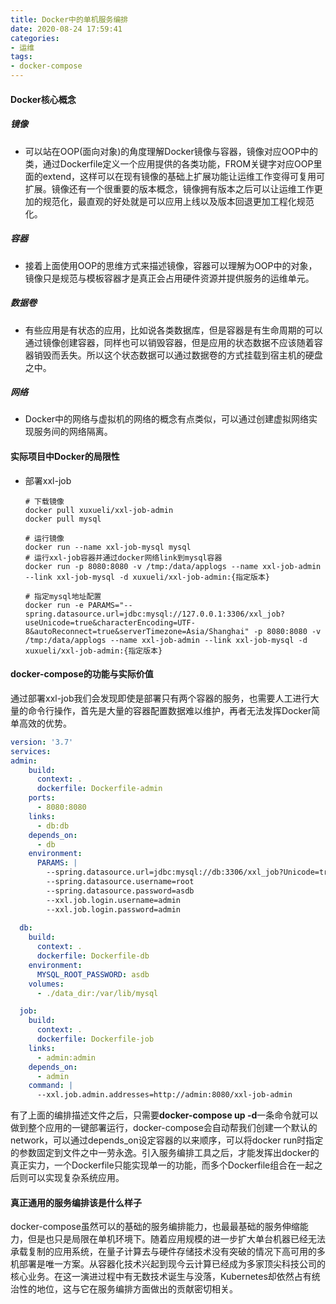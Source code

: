 ```yaml
---
title: Docker中的单机服务编排
date: 2020-08-24 17:59:41
categories:
- 运维
tags: 
- docker-compose
---
```


#### Docker核心概念

##### 镜像

- 可以站在OOP(面向对象)的角度理解Docker镜像与容器，镜像对应OOP中的类，通过Dockerfile定义一个应用提供的各类功能，FROM关键字对应OOP里面的extend，这样可以在现有镜像的基础上扩展功能让运维工作变得可复用可扩展。镜像还有一个很重要的版本概念，镜像拥有版本之后可以让运维工作更加的规范化，最直观的好处就是可以应用上线以及版本回退更加工程化规范化。

##### 容器

- 接着上面使用OOP的思维方式来描述镜像，容器可以理解为OOP中的对象，镜像只是规范与模板容器才是真正会占用硬件资源并提供服务的运维单元。

##### 数据卷

- 有些应用是有状态的应用，比如说各类数据库，但是容器是有生命周期的可以通过镜像创建容器，同样也可以销毁容器，但是应用的状态数据不应该随着容器销毁而丢失。所以这个状态数据可以通过数据卷的方式挂载到宿主机的硬盘之中。

##### 网络

- Docker中的网络与虚拟机的网络的概念有点类似，可以通过创建虚拟网络实现服务间的网络隔离。

#### 实际项目中Docker的局限性

- 部署xxl-job

  ```shell
  # 下载镜像
  docker pull xuxueli/xxl-job-admin
  docker pull mysql
  
  # 运行镜像
  docker run --name xxl-job-mysql mysql 
  # 运行xxl-job容器并通过docker网络link到mysql容器
  docker run -p 8080:8080 -v /tmp:/data/applogs --name xxl-job-admin --link xxl-job-mysql -d xuxueli/xxl-job-admin:{指定版本}
  
  # 指定mysql地址配置
  docker run -e PARAMS="--spring.datasource.url=jdbc:mysql://127.0.0.1:3306/xxl_job?useUnicode=true&characterEncoding=UTF-8&autoReconnect=true&serverTimezone=Asia/Shanghai" -p 8080:8080 -v /tmp:/data/applogs --name xxl-job-admin --link xxl-job-mysql -d xuxueli/xxl-job-admin:{指定版本}
  ```

#### docker-compose的功能与实际价值 

  通过部署xxl-job我们会发现即使是部署只有两个容器的服务，也需要人工进行大量的命令行操作，首先是大量的容器配置数据难以维护，再者无法发挥Docker简单高效的优势。

  ```yaml
  version: '3.7'
  services:
  admin:
      build:
        context: .
        dockerfile: Dockerfile-admin
      ports:
        - 8080:8080
      links:
        - db:db
      depends_on:
        - db
      environment:
        PARAMS: |
          --spring.datasource.url=jdbc:mysql://db:3306/xxl_job?Unicode=true&characterEncoding=UTF-8
          --spring.datasource.username=root
          --spring.datasource.password=asdb
          --xxl.job.login.username=admin
          --xxl.job.login.password=admin
    
    db:
      build:
        context: .
        dockerfile: Dockerfile-db
      environment:
        MYSQL_ROOT_PASSWORD: asdb
      volumes:
        - ./data_dir:/var/lib/mysql
  
    job:
      build:
        context: .
        dockerfile: Dockerfile-job
      links:
        - admin:admin
      depends_on:
        - admin
      command: |
        --xxl.job.admin.addresses=http://admin:8080/xxl-job-admin
  ```

  有了上面的编排描述文件之后，只需要**docker-compose up -d**一条命令就可以做到整个应用的一键部署运行，docker-compose会自动帮我们创建一个默认的network，可以通过depends_on设定容器的以来顺序，可以将docker run时指定的参数固定到文件之中一劳永逸。引入服务编排工具之后，才能发挥出docker的真正实力，一个Dockerfile只能实现单一的功能，而多个Dockerfile组合在一起之后则可以实现复杂系统应用。

#### 真正通用的服务编排该是什么样子

docker-compose虽然可以的基础的服务编排能力，也最最基础的服务伸缩能力，但是也只是局限在单机环境下。随着应用规模的进一步扩大单台机器已经无法承载复制的应用系统，在量子计算去与硬件存储技术没有突破的情况下高可用的多机部署是唯一方案。从容器化技术兴起到现今云计算已经成为多家顶尖科技公司的核心业务。在这一演进过程中有无数技术诞生与没落，Kubernetes却依然占有统治性的地位，这与它在服务编排方面做出的贡献密切相关。